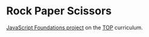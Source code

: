 # Rock Paper Scissors

[JavaScript Foundations project](https://www.theodinproject.com/lessons/foundations-rock-paper-scissors) on the [TOP](https://www.theodinproject.com/) curriculum.